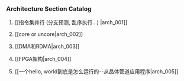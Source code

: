 ### Architecture Section Catalog

1. [[指令集并行 (分支预测, 乱序执行...) |arch_001]]

2. [[core or uncore|arch_002]]

3. [[DMA和RDMA|arch_003]]

4. [[FPGA架构|arch_004]]

5. [[一个hello, world到底是怎么运行的--从晶体管道应用程序|arch_005]]